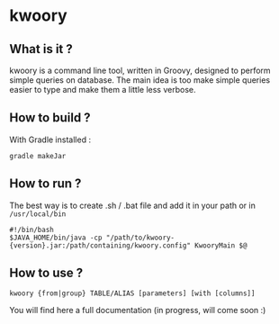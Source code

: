# kwoory

## What is it ?
kwoory is a command line tool, written in Groovy, designed to perform simple queries on database. The main idea is too make simple queries easier to type and make them a little less verbose.

## How to build ?

With Gradle installed :

    gradle makeJar

## How to run ?

The best way is to create .sh / .bat file and add it in your path or in ```/usr/local/bin```

    #!/bin/bash
    $JAVA_HOME/bin/java -cp "/path/to/kwoory-{version}.jar:/path/containing/kwoory.config" KwooryMain $@

## How to use ?

    kwoory {from|group} TABLE/ALIAS [parameters] [with [columns]]

You will find here a full documentation (in progress, will come soon :)
